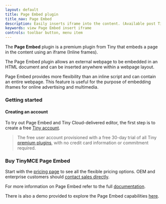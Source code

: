 ```yaml
---
layout: default
title: Page Embed plugin
title_nav: Page Embed
description: Easily inserts iframe into the content. (Available post TinyMCE 5.0 GA)
keywords: view Page Embed insert iframe
controls: toolbar button, menu item
---
```


The **Page Embed** plugin is a premium plugin from Tiny that embeds a page in the content using an iframe (Inline frames). 

The Page Embed plugin allows an external webpage to be embedded in an HTML document and can be inserted anywhere within a webpage layout.

Page Embed provides more flexibility than an inline script and can contain an entire webpage. This feature is useful for the purpose of embedding iframes for online advertising and multimedia.

### Getting started

#### Creating an account

To try out Page Embed and Tiny Cloud-delivered editor, the first step is to create a free [Tiny account](https://www.tiny.cloud/download/).

> The free user account provisioned with a free 30-day trial of all Tiny [premium plugins](https://apps.tiny.cloud/product-category/tiny-cloud-extensions/), with no credit card information or commitment required.

### Buy TinyMCE Page Embed

Start with the [pricing page](https://www.tiny.cloud/pricing/)<!--this [dedicated product page](https://about.tiny.cloud/products/permanentpen/)--> to see all the flexible pricing options. OEM and enterprise customers should [contact sales directly](https://www.tiny.cloud/contact/).

For more information on Page Embed refer to the full [documentation]({{site.baseurl}}/plugins/pageembed/).

There is also a demo provided to explore the Page Embed capabilities [here]({{site.baseurl}}/demo/pageembed/).
